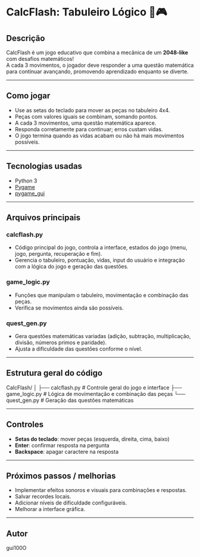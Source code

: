 # CalcFlash: Tabuleiro Lógico 🧮🎮

## Descrição
CalcFlash é um jogo educativo que combina a mecânica de um **2048-like** com desafios matemáticos!  
A cada 3 movimentos, o jogador deve responder a uma questão matemática para continuar avançando, promovendo aprendizado enquanto se diverte.

---

## Como jogar
- Use as setas do teclado para mover as peças no tabuleiro 4x4.
- Peças com valores iguais se combinam, somando pontos.
- A cada 3 movimentos, uma questão matemática aparece.
- Responda corretamente para continuar; erros custam vidas.
- O jogo termina quando as vidas acabam ou não há mais movimentos possíveis.

---

## Tecnologias usadas
- Python 3
- [Pygame](https://www.pygame.org/news)
- [pygame_gui](https://pygame-gui.readthedocs.io/en/latest/)

---

## Arquivos principais

### calcflash.py
- Código principal do jogo, controla a interface, estados do jogo (menu, jogo, pergunta, recuperação e fim).
- Gerencia o tabuleiro, pontuação, vidas, input do usuário e integração com a lógica do jogo e geração das questões.

### game_logic.py
- Funções que manipulam o tabuleiro, movimentação e combinação das peças.
- Verifica se movimentos ainda são possíveis.

### quest_gen.py
- Gera questões matemáticas variadas (adição, subtração, multiplicação, divisão, números primos e paridade).
- Ajusta a dificuldade das questões conforme o nível.

---

## Estrutura geral do código
CalcFlash/
│
├── calcflash.py # Controle geral do jogo e interface
├── game_logic.py # Lógica de movimentação e combinação das peças
└── quest_gen.py # Geração das questões matemáticas


---

## Controles
- **Setas do teclado**: mover peças (esquerda, direita, cima, baixo)
- **Enter**: confirmar resposta na pergunta
- **Backspace**: apagar caractere na resposta

---

## Próximos passos / melhorias
- Implementar efeitos sonoros e visuais para combinações e respostas.
- Salvar recordes locais.
- Adicionar níveis de dificuldade configuráveis.
- Melhorar a interface gráfica.

---

## Autor
gui100O


